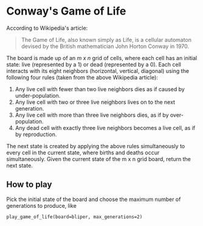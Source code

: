 # Conway's Game of Life

According to Wikipedia's article:
> The Game of Life, also known simply as Life, is a cellular automaton devised by the British mathematician John Horton Conway in 1970.

The board is made up of an _m x n_ grid of cells, where each cell has an initial state: live (represented by a 1) or dead (represented by a 0). Each cell interacts with its eight neighbors (horizontal, vertical, diagonal) using the following four rules (taken from the above Wikipedia article):

1. Any live cell with fewer than two live neighbors dies as if caused by under-population.
1. Any live cell with two or three live neighbors lives on to the next generation.
1. Any live cell with more than three live neighbors dies, as if by over-population.
1. Any dead cell with exactly three live neighbors becomes a live cell, as if by reproduction.

The next state is created by applying the above rules simultaneously to every cell in the current state, where births and deaths occur simultaneously. Given the current state of the m x n grid board, return the next state.

## How to play

Pick the initial state of the board and choose the maximum number of generations to produce, like

    play_game_of_life(board=bliper, max_generations=2)
